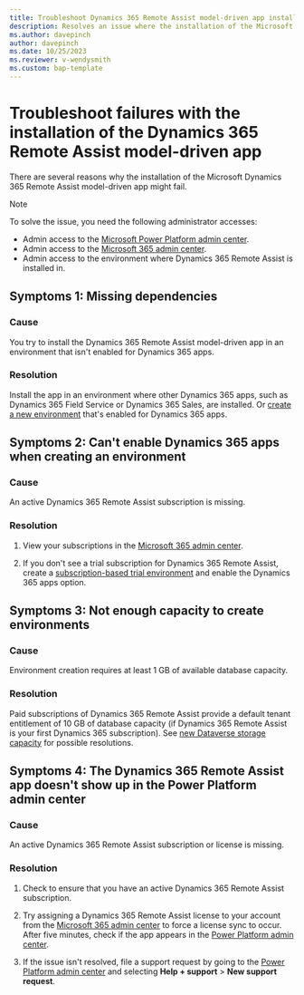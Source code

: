 ```yaml
---
title: Troubleshoot Dynamics 365 Remote Assist model-driven app installation failures
description: Resolves an issue where the installation of the Microsoft Dynamics 365 Remote Assist model-driven app fails.
ms.author: davepinch
author: davepinch
ms.date: 10/25/2023
ms.reviewer: v-wendysmith
ms.custom: bap-template
---
```

# Troubleshoot failures with the installation of the Dynamics 365 Remote Assist model-driven app

There are several reasons why the installation of the Microsoft Dynamics 365 Remote Assist model-driven app might fail.

> [!NOTE]
> To solve the issue, you need the following administrator accesses:
>
> - Admin access to the [Microsoft Power Platform admin center](https://admin.powerplatform.microsoft.com/).
> - Admin access to the [Microsoft 365 admin center](https://admin.microsoft.com/AdminPortal).
> - Admin access to the environment where Dynamics 365 Remote Assist is installed in.

## Symptoms 1: Missing dependencies

### Cause

You try to install the Dynamics 365 Remote Assist model-driven app in an environment that isn't enabled for Dynamics 365 apps.

### Resolution

Install the app in an environment where other Dynamics 365 apps, such as Dynamics 365 Field Service or Dynamics 365 Sales, are installed. Or [create a new environment](/dynamics365/mixed-reality/remote-assist/ra-webapp-install) that's enabled for Dynamics 365 apps.

## Symptoms 2: Can't enable Dynamics 365 apps when creating an environment

### Cause

An active Dynamics 365 Remote Assist subscription is missing.

### Resolution

1. View your subscriptions in the [Microsoft 365 admin center](https://admin.microsoft.com/).

1. If you don't see a trial subscription for Dynamics 365 Remote Assist, create a [subscription-based trial environment](/power-platform/admin/trial-environments#create-a-trial-subscription-based-environment-in-the-power-platform-admin-center) and enable the Dynamics 365 apps option.

## Symptoms 3: Not enough capacity to create environments

### Cause

Environment creation requires at least 1 GB of available database capacity.

### Resolution

Paid subscriptions of Dynamics 365 Remote Assist provide a default tenant entitlement of 10 GB of database capacity (if Dynamics 365 Remote Assist is your first Dynamics 365 subscription). See [new Dataverse storage capacity](/power-platform/admin/capacity-storage) for possible resolutions.

## Symptoms 4: The Dynamics 365 Remote Assist app doesn't show up in the Power Platform admin center

### Cause

An active Dynamics 365 Remote Assist subscription or license is missing.

### Resolution

1. Check to ensure that you have an active Dynamics 365 Remote Assist subscription.

2. Try assigning a Dynamics 365 Remote Assist license to your account from the [Microsoft 365 admin center](https://admin.microsoft.com) to force a license sync to occur. After five minutes, check if the app appears in the [Power Platform admin center](https://admin.powerplatform.com).

3. If the issue isn't resolved, file a support request by going to the [Power Platform admin center](https://admin.powerplatform.com) and selecting **Help + support** > **New support request**.
